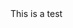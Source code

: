 <div class=desktop___1_1_3><span  class="this_is_a_test_1_4">This is a test</span>
  <div class="image_1_1_6"></div>
</div>
